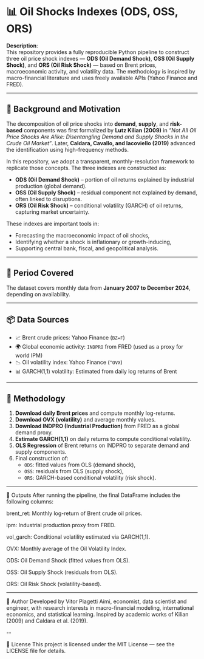 # 📊 Oil Shocks Indexes (ODS, OSS, ORS)

**Description**:  
This repository provides a fully reproducible Python pipeline to construct three oil price shock indexes — **ODS (Oil Demand Shock)**, **OSS (Oil Supply Shock)**, and **ORS (Oil Risk Shock)** — based on Brent prices, macroeconomic activity, and volatility data. The methodology is inspired by macro-financial literature and uses freely available APIs (Yahoo Finance and FRED).

---

## 🧭 Background and Motivation

The decomposition of oil price shocks into **demand**, **supply**, and **risk-based** components was first formalized by **Lutz Kilian (2009)** in *“Not All Oil Price Shocks Are Alike: Disentangling Demand and Supply Shocks in the Crude Oil Market”*. Later, **Caldara, Cavallo, and Iacoviello (2019)** advanced the identification using high-frequency methods.

In this repository, we adopt a transparent, monthly-resolution framework to replicate those concepts. The three indexes are constructed as:

- **ODS (Oil Demand Shock)** – portion of oil returns explained by industrial production (global demand).
- **OSS (Oil Supply Shock)** – residual component not explained by demand, often linked to disruptions.
- **ORS (Oil Risk Shock)** – conditional volatility (GARCH) of oil returns, capturing market uncertainty.

These indexes are important tools in:
- Forecasting the macroeconomic impact of oil shocks,
- Identifying whether a shock is inflationary or growth-inducing,
- Supporting central bank, fiscal, and geopolitical analysis.

---

## 📅 Period Covered

The dataset covers monthly data from **January 2007 to December 2024**, depending on availability.

---

## 📦 Data Sources

- 📈 Brent crude prices: Yahoo Finance (`BZ=F`)
- 🌍 Global economic activity: `INDPRO` from FRED (used as a proxy for world IPM)
- 📉 Oil volatility index: Yahoo Finance (`^OVX`)
- 📊 GARCH(1,1) volatility: Estimated from daily log returns of Brent

---

## 🧪 Methodology

1. **Download daily Brent prices** and compute monthly log-returns.
2. **Download OVX (volatility)** and average monthly values.
3. **Download INDPRO (Industrial Production)** from FRED as a global demand proxy.
4. **Estimate GARCH(1,1)** on daily returns to compute conditional volatility.
5. **OLS Regression** of Brent returns on INDPRO to separate demand and supply components.
6. Final construction of:
   - `ODS`: fitted values from OLS (demand shock),
   - `OSS`: residuals from OLS (supply shock),
   - `ORS`: GARCH-based conditional volatility (risk shock).

---

📂 Outputs
After running the pipeline, the final DataFrame includes the following columns:

brent_ret: Monthly log-return of Brent crude oil prices.

ipm: Industrial production proxy from FRED.

vol_garch: Conditional volatility estimated via GARCH(1,1).

OVX: Monthly average of the Oil Volatility Index.

ODS: Oil Demand Shock (fitted values from OLS).

OSS: Oil Supply Shock (residuals from OLS).

ORS: Oil Risk Shock (volatility-based).

---

👤 Author
Developed by Vitor Piagetti Aimi, economist, data scientist and engineer, with research interests in macro-financial modeling, international economics, and statistical learning. Inspired by academic works of Kilian (2009) and Caldara et al. (2019).

--

📄 License
This project is licensed under the MIT License — see the LICENSE file for details.
